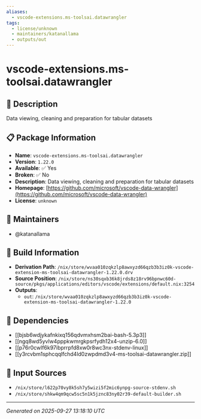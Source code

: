 ```yaml
---
aliases:
  - vscode-extensions.ms-toolsai.datawrangler
tags:
  - license/unknown
  - maintainers/katanallama
  - outputs/out
---
```


# vscode-extensions.ms-toolsai.datawrangler

## 📝 Description

Data viewing, cleaning and preparation for tabular datasets

## 📋 Package Information

- **Name**: `vscode-extensions.ms-toolsai.datawrangler`
- **Version**: `1.22.0`
- **Available**: ✅ Yes
- **Broken**: ✅ No
- **Description**: Data viewing, cleaning and preparation for tabular datasets
- **Homepage**: [https://github.com/microsoft/vscode-data-wrangler](https://github.com/microsoft/vscode-data-wrangler)
- **License**: `unknown`
## 👥 Maintainers

- @katanallama


## 🔧 Build Information

- **Derivation Path**: `/nix/store/wvaa010zqkzlp8awxyzd66qzb3b3iz0k-vscode-extension-ms-toolsai-datawrangler-1.22.0.drv`
- **Source Position**: `/nix/store/ns30sqxb36k8jrds8z18rv96bpnwc60d-source/pkgs/applications/editors/vscode/extensions/default.nix:3254`
- **Outputs**:
  - `out`:  `/nix/store/wvaa010zqkzlp8awxyzd66qzb3b3iz0k-vscode-extension-ms-toolsai-datawrangler-1.22.0`

## 🔗 Dependencies

- [[bjsb6wdjykafnkixq156qdvmxhsm2bai-bash-5.3p3]]
- [[ngq8wd5yvlw4pppkwmrgkpsrfydh12x4-unzip-6.0]]
- [[p76r0cwlf6k97ibprrpfd8xw0r8wc3nx-stdenv-linux]]
- [[y3rcvbm1sphcqqlfchd4ld0zwpdmd3v4-ms-toolsai-datawrangler.zip]]

## 📁 Input Sources

- `/nix/store/l622p70vy8k5sh7y5wizi5f2mic6ynpg-source-stdenv.sh`
- `/nix/store/shkw4qm9qcw5sc5n1k5jznc83ny02r39-default-builder.sh`

---
*Generated on 2025-09-27 13:18:10 UTC*
